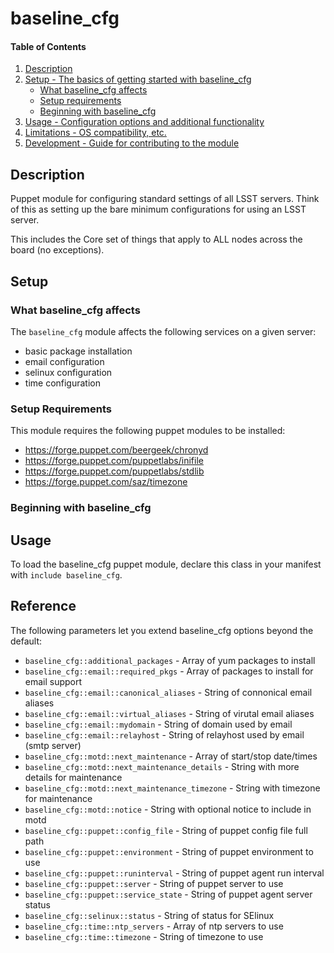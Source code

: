 
# baseline_cfg

#### Table of Contents

1. [Description](#description)
2. [Setup - The basics of getting started with baseline_cfg](#setup)
    * [What baseline_cfg affects](#what-baseline_cfg-affects)
    * [Setup requirements](#setup-requirements)
    * [Beginning with baseline_cfg](#beginning-with-baseline_cfg)
3. [Usage - Configuration options and additional functionality](#usage)
4. [Limitations - OS compatibility, etc.](#limitations)
5. [Development - Guide for contributing to the module](#development)

## Description

Puppet module for configuring standard settings of all LSST servers. Think of this as setting up the bare minimum configurations for using an LSST server.

This includes the Core set of things that apply to ALL nodes across the board (no exceptions).

## Setup

### What baseline_cfg affects

The `baseline_cfg` module affects the following services on a given server:

  * basic package installation
  * email configuration
  * selinux configuration
  * time configuration

### Setup Requirements

This module requires the following puppet modules to be installed:

  * https://forge.puppet.com/beergeek/chronyd
  * https://forge.puppet.com/puppetlabs/inifile
  * https://forge.puppet.com/puppetlabs/stdlib
  * https://forge.puppet.com/saz/timezone

### Beginning with baseline_cfg

## Usage

To load the baseline_cfg puppet module, declare this class in your manifest with `include baseline_cfg`.

## Reference

The following parameters let you extend baseline_cfg options beyond the default:

  * `baseline_cfg::additional_packages` - Array of yum packages to install
  * `baseline_cfg::email::required_pkgs` - Array of packages to install for email support
  * `baseline_cfg::email::canonical_aliases` - String of connonical email aliases
  * `baseline_cfg::email::virtual_aliases` - String of virutal email aliases
  * `baseline_cfg::email::mydomain` - String of domain used by email
  * `baseline_cfg::email::relayhost` - String of relayhost used by email (smtp server)
  * `baseline_cfg::motd::next_maintenance` - Array of start/stop date/times
  * `baseline_cfg::motd::next_maintenance_details` - String with more details for maintenance
  * `baseline_cfg::motd::next_maintenance_timezone` - String with timezone for maintenance
  * `baseline_cfg::motd::notice` - String with optional notice to include in motd
  * `baseline_cfg::puppet::config_file` - String of puppet config file full path
  * `baseline_cfg::puppet::environment` - String of puppet environment to use
  * `baseline_cfg::puppet::runinterval` - String of puppet agent run interval
  * `baseline_cfg::puppet::server` - String of puppet server to use
  * `baseline_cfg::puppet::service_state` - String of puppet agent server status
  * `baseline_cfg::selinux::status` - String of status for SElinux
  * `baseline_cfg::time::ntp_servers` - Array of ntp servers to use
  * `baseline_cfg::time::timezone` - String of timezone to use

